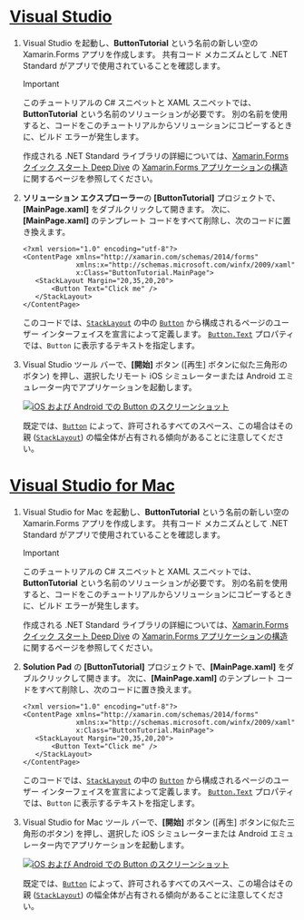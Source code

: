 # <a name="visual-studiotabvswin"></a>[Visual Studio](#tab/vswin)

1. Visual Studio を起動し、**ButtonTutorial** という名前の新しい空の Xamarin.Forms アプリを作成します。 共有コード メカニズムとして .NET Standard がアプリで使用されていることを確認します。

    > [!IMPORTANT]
    > このチュートリアルの C# スニペットと XAML スニペットでは、**ButtonTutorial** という名前のソリューションが必要です。 別の名前を使用すると、コードをこのチュートリアルからソリューションにコピーするときに、ビルド エラーが発生します。

    作成される .NET Standard ライブラリの詳細については、[Xamarin.Forms クイック スタート Deep Dive](~/get-started/first-app/index.md) の [Xamarin.Forms アプリケーションの構造](~/get-started/first-app/index.md)に関するページを参照してください。

1. **ソリューション エクスプローラー**の **[ButtonTutorial]** プロジェクトで、**[MainPage.xaml]** をダブルクリックして開きます。 次に、**[MainPage.xaml]** のテンプレート コードをすべて削除し、次のコードに置き換えます。

    ```xaml
    <?xml version="1.0" encoding="utf-8"?>    
    <ContentPage xmlns="http://xamarin.com/schemas/2014/forms"
                 xmlns:x="http://schemas.microsoft.com/winfx/2009/xaml"
                 x:Class="ButtonTutorial.MainPage">
       <StackLayout Margin="20,35,20,20">
           <Button Text="Click me" />
       </StackLayout>
    </ContentPage>
    ```

    このコードでは、[`StackLayout`](xref:Xamarin.Forms.StackLayout) の中の [`Button`](xref:Xamarin.Forms.Button) から構成されるページのユーザー インターフェイスを宣言によって定義します。 [`Button.Text`](xref:Xamarin.Forms.Button.Text) プロパティでは、`Button` に表示するテキストを指定します。

1. Visual Studio ツール バーで、**[開始]** ボタン ([再生] ボタンに似た三角形のボタン) を押し、選択したリモート iOS シミュレーターまたは Android エミュレーター内でアプリケーションを起動します。

    [![iOS および Android での Button のスクリーンショット](../images/create-button.png "テキストを含む Button")](../images/create-button-large.png#lightbox "テキストを含む Button")

    既定では、[`Button`](xref:Xamarin.Forms.Button) によって、許可されるすべてのスペース、この場合はその親 ([`StackLayout`](xref:Xamarin.Forms.StackLayout)) の幅全体が占有される傾向があることに注意してください。

# <a name="visual-studio-for-mactabvsmac"></a>[Visual Studio for Mac](#tab/vsmac)

1. Visual Studio for Mac を起動し、**ButtonTutorial** という名前の新しい空の Xamarin.Forms アプリを作成します。 共有コード メカニズムとして .NET Standard がアプリで使用されていることを確認します。

    > [!IMPORTANT]
    > このチュートリアルの C# スニペットと XAML スニペットでは、**ButtonTutorial** という名前のソリューションが必要です。 別の名前を使用すると、コードをこのチュートリアルからソリューションにコピーするときに、ビルド エラーが発生します。

    作成される .NET Standard ライブラリの詳細については、[Xamarin.Forms クイック スタート Deep Dive](~/get-started/first-app/index.md) の [Xamarin.Forms アプリケーションの構造](~/get-started/first-app/index.md)に関するページを参照してください。

1. **Solution Pad** の **[ButtonTutorial]** プロジェクトで、**[MainPage.xaml]** をダブルクリックして開きます。 次に、**[MainPage.xaml]** のテンプレート コードをすべて削除し、次のコードに置き換えます。

    ```xaml
    <?xml version="1.0" encoding="utf-8"?>
    <ContentPage xmlns="http://xamarin.com/schemas/2014/forms"
                 xmlns:x="http://schemas.microsoft.com/winfx/2009/xaml"
                 x:Class="ButtonTutorial.MainPage">
       <StackLayout Margin="20,35,20,20">
           <Button Text="Click me" />
       </StackLayout>
    </ContentPage>
    ```

    このコードでは、[`StackLayout`](xref:Xamarin.Forms.StackLayout) の中の [`Button`](xref:Xamarin.Forms.Button) から構成されるページのユーザー インターフェイスを宣言によって定義します。 [`Button.Text`](xref:Xamarin.Forms.Button.Text) プロパティでは、`Button` に表示するテキストを指定します。

1. Visual Studio for Mac ツール バーで、**[開始]** ボタン ([再生] ボタンに似た三角形のボタン) を押し、選択した iOS シミュレーターまたは Android エミュレーター内でアプリケーションを起動します。

    [![iOS および Android での Button のスクリーンショット](../images/create-button.png "テキストを含む Button")](../images/create-button-large.png#lightbox "テキストを含む Button")

    既定では、[`Button`](xref:Xamarin.Forms.Button) によって、許可されるすべてのスペース、この場合はその親 ([`StackLayout`](xref:Xamarin.Forms.StackLayout)) の幅全体が占有される傾向があることに注意してください。
